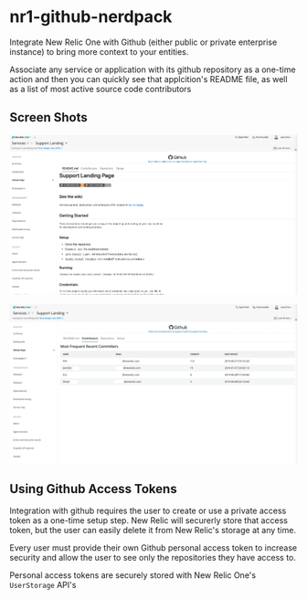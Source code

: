 # nr1-github-nerdpack
Integrate New Relic One with Github (either public or private enterprise instance)
to bring more context to your entities.

Associate any service or application with its github repository as a one-time action
and then you can quickly see that applcition's README file, as well as a list
of most active source code contributors

## Screen Shots
![screenshot 1](./screenshots/screenshot-1.png)

![screenshot 2](./screenshots/screenshot-2.png)

## Using Github Access Tokens
Integration with github requires the user to create or use a private
access token as a one-time setup step. New Relic will securerly store
that access token, but the user can easily delete it from New Relic's storage
at any time.

Every user must provide their own Github personal access token to increase
security and allow the user to see only the repositories they have access to.

Personal access tokens are securely stored with New Relic One's `UserStorage`
API's

